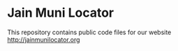 Jain Muni Locator
===============

This repository contains public code files for our website http://jainmunilocator.org
